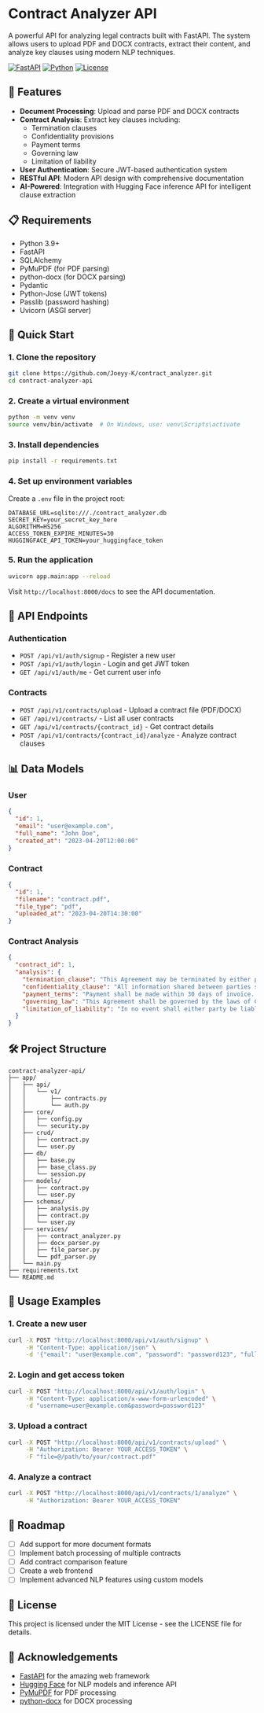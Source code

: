 # Contract Analyzer API

A powerful API for analyzing legal contracts built with FastAPI. The system allows users to upload PDF and DOCX contracts, extract their content, and analyze key clauses using modern NLP techniques.

[![FastAPI](https://img.shields.io/badge/FastAPI-0.95.1-009688.svg?style=flat&logo=fastapi)](https://fastapi.tiangolo.com/)
[![Python](https://img.shields.io/badge/Python-3.9+-blue.svg?style=flat&logo=python)](https://www.python.org/)
[![License](https://img.shields.io/badge/License-MIT-green.svg)](LICENSE)

## 🌟 Features

- **Document Processing**: Upload and parse PDF and DOCX contracts
- **Contract Analysis**: Extract key clauses including:
  - Termination clauses
  - Confidentiality provisions
  - Payment terms
  - Governing law
  - Limitation of liability
- **User Authentication**: Secure JWT-based authentication system
- **RESTful API**: Modern API design with comprehensive documentation
- **AI-Powered**: Integration with Hugging Face inference API for intelligent clause extraction

## 📋 Requirements

- Python 3.9+
- FastAPI
- SQLAlchemy
- PyMuPDF (for PDF parsing)
- python-docx (for DOCX parsing)
- Pydantic
- Python-Jose (JWT tokens)
- Passlib (password hashing)
- Uvicorn (ASGI server)

## 🚀 Quick Start

### 1. Clone the repository

```bash
git clone https://github.com/Joeyy-K/contract_analyzer.git
cd contract-analyzer-api
```

### 2. Create a virtual environment

```bash
python -m venv venv
source venv/bin/activate  # On Windows, use: venv\Scripts\activate
```

### 3. Install dependencies

```bash
pip install -r requirements.txt
```

### 4. Set up environment variables

Create a `.env` file in the project root:

```
DATABASE_URL=sqlite:///./contract_analyzer.db
SECRET_KEY=your_secret_key_here
ALGORITHM=HS256
ACCESS_TOKEN_EXPIRE_MINUTES=30
HUGGINGFACE_API_TOKEN=your_huggingface_token
```

### 5. Run the application

```bash
uvicorn app.main:app --reload
```

Visit `http://localhost:8000/docs` to see the API documentation.

## 🔌 API Endpoints

### Authentication

- `POST /api/v1/auth/signup` - Register a new user
- `POST /api/v1/auth/login` - Login and get JWT token
- `GET /api/v1/auth/me` - Get current user info

### Contracts

- `POST /api/v1/contracts/upload` - Upload a contract file (PDF/DOCX)
- `GET /api/v1/contracts/` - List all user contracts
- `GET /api/v1/contracts/{contract_id}` - Get contract details
- `POST /api/v1/contracts/{contract_id}/analyze` - Analyze contract clauses

## 📊 Data Models

### User

```json
{
  "id": 1,
  "email": "user@example.com",
  "full_name": "John Doe",
  "created_at": "2023-04-20T12:00:00"
}
```

### Contract

```json
{
  "id": 1,
  "filename": "contract.pdf",
  "file_type": "pdf",
  "uploaded_at": "2023-04-20T14:30:00"
}
```

### Contract Analysis

```json
{
  "contract_id": 1,
  "analysis": {
    "termination_clause": "This Agreement may be terminated by either party with 30 days written notice...",
    "confidentiality_clause": "All information shared between parties shall be kept confidential...",
    "payment_terms": "Payment shall be made within 30 days of invoice...",
    "governing_law": "This Agreement shall be governed by the laws of California...",
    "limitation_of_liability": "In no event shall either party be liable for indirect damages..."
  }
}
```

## 🛠️ Project Structure

```
contract-analyzer-api/
├── app/
│   ├── api/
│   │   └── v1/
│   │       ├── contracts.py
│   │       └── auth.py
│   ├── core/
│   │   ├── config.py
│   │   └── security.py
│   ├── crud/
│   │   ├── contract.py
│   │   └── user.py
│   ├── db/
│   │   ├── base.py
│   │   ├── base_class.py
│   │   └── session.py
│   ├── models/
│   │   ├── contract.py
│   │   └── user.py
│   ├── schemas/
│   │   ├── analysis.py
│   │   ├── contract.py
│   │   └── user.py
│   ├── services/
│   │   ├── contract_analyzer.py
│   │   ├── docx_parser.py
│   │   ├── file_parser.py
│   │   └── pdf_parser.py
│   └── main.py
├── requirements.txt
└── README.md
```

## 📝 Usage Examples

### 1. Create a new user

```bash
curl -X POST "http://localhost:8000/api/v1/auth/signup" \
     -H "Content-Type: application/json" \
     -d '{"email": "user@example.com", "password": "password123", "full_name": "John Doe"}'
```

### 2. Login and get access token

```bash
curl -X POST "http://localhost:8000/api/v1/auth/login" \
     -H "Content-Type: application/x-www-form-urlencoded" \
     -d "username=user@example.com&password=password123"
```

### 3. Upload a contract

```bash
curl -X POST "http://localhost:8000/api/v1/contracts/upload" \
     -H "Authorization: Bearer YOUR_ACCESS_TOKEN" \
     -F "file=@/path/to/your/contract.pdf"
```

### 4. Analyze a contract

```bash
curl -X POST "http://localhost:8000/api/v1/contracts/1/analyze" \
     -H "Authorization: Bearer YOUR_ACCESS_TOKEN"
```


## 🚧 Roadmap

- [ ] Add support for more document formats
- [ ] Implement batch processing of multiple contracts
- [ ] Add contract comparison feature
- [ ] Create a web frontend
- [ ] Implement advanced NLP features using custom models

## 📄 License

This project is licensed under the MIT License - see the LICENSE file for details.

## 🙏 Acknowledgements

- [FastAPI](https://fastapi.tiangolo.com/) for the amazing web framework
- [Hugging Face](https://huggingface.co/) for NLP models and inference API
- [PyMuPDF](https://pymupdf.readthedocs.io/) for PDF processing
- [python-docx](https://python-docx.readthedocs.io/) for DOCX processing